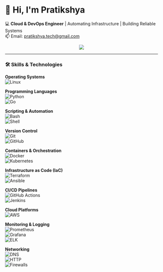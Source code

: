 # 👋 Hi, I'm Pratikshya 

💻 **Cloud & DevOps Engineer** | Automating Infrastructure | Building Reliable Systems  
📫 Email: pratikshya.tech@gmail.com

<p align="center">
  <a href="https://skillicons.dev">
    <img src="https://skillicons.dev/icons?i=python,linux,aws,kubernetes,docker,terraform,prometheus,elasticsearch,vscode,redis,gitlab" />
  </a>
</p>

---

### 🛠️ Skills & Technologies  

**Operating Systems**  
![Linux](https://img.shields.io/badge/Linux-FCC624?style=flat&logo=linux&logoColor=black)  

**Programming Languages**  
![Python](https://img.shields.io/badge/Python-3776AB?style=flat&logo=python&logoColor=white)  
![Go](https://img.shields.io/badge/Go-00ADD8?style=flat&logo=go&logoColor=white)  

**Scripting & Automation**  
![Bash](https://img.shields.io/badge/Bash-4EAA25?style=flat&logo=gnubash&logoColor=white)  
![Shell](https://img.shields.io/badge/Shell-FFD500?style=flat&logo=powershell&logoColor=black)  

**Version Control**  
![Git](https://img.shields.io/badge/Git-F05032?style=flat&logo=git&logoColor=white)  
![GitHub](https://img.shields.io/badge/GitHub-181717?style=flat&logo=github&logoColor=white)  

**Containers & Orchestration**  
![Docker](https://img.shields.io/badge/Docker-2496ED?style=flat&logo=docker&logoColor=white)  
![Kubernetes](https://img.shields.io/badge/Kubernetes-326CE5?style=flat&logo=kubernetes&logoColor=white)  

**Infrastructure as Code (IaC)**  
![Terraform](https://img.shields.io/badge/Terraform-623CE4?style=flat&logo=terraform&logoColor=white)  
![Ansible](https://img.shields.io/badge/Ansible-EE0000?style=flat&logo=ansible&logoColor=white)  

**CI/CD Pipelines**  
![GitHub Actions](https://img.shields.io/badge/GitHub_Actions-2088FF?style=flat&logo=githubactions&logoColor=white)  
![Jenkins](https://img.shields.io/badge/Jenkins-D24939?style=flat&logo=jenkins&logoColor=white)  

**Cloud Platforms**  
![AWS](https://img.shields.io/badge/AWS-232F3E?style=flat&logo=amazonaws&logoColor=white)  

**Monitoring & Logging**  
![Prometheus](https://img.shields.io/badge/Prometheus-E6522C?style=flat&logo=prometheus&logoColor=white)  
![Grafana](https://img.shields.io/badge/Grafana-F46800?style=flat&logo=grafana&logoColor=white)  
![ELK](https://img.shields.io/badge/Elastic-005571?style=flat&logo=elasticsearch&logoColor=white)  

**Networking**  
![DNS](https://img.shields.io/badge/DNS-FF6F00?style=flat&logo=internetexplorer&logoColor=white)  
![HTTP](https://img.shields.io/badge/HTTP-0096D6?style=flat&logo=w3c&logoColor=white)  
![Firewalls](https://img.shields.io/badge/Firewalls-EE1C25?style=flat&logo=fortinet&logoColor=white)  
